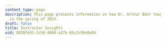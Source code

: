 ```yaml
---
content_type: page
description: This page presents information on how Dr. Arthur Bahr taught 21L.601
  in the spring of 2023.
draft: false
title: Instructor Insights
uid: 00287e91-1c5d-408d-a27b-65c2c99a0a94
---
```

